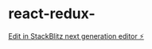 # react-redux-

[Edit in StackBlitz next generation editor ⚡️](https://stackblitz.com/~/github.com/vaidyasaivarun22/react-redux-)
